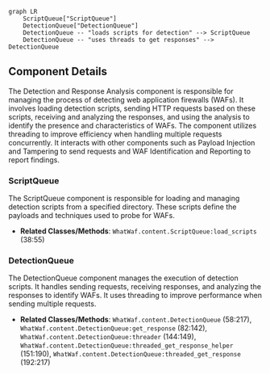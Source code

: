 ```mermaid
graph LR
    ScriptQueue["ScriptQueue"]
    DetectionQueue["DetectionQueue"]
    DetectionQueue -- "loads scripts for detection" --> ScriptQueue
    DetectionQueue -- "uses threads to get responses" --> DetectionQueue
```

## Component Details

The Detection and Response Analysis component is responsible for managing the process of detecting web application firewalls (WAFs). It involves loading detection scripts, sending HTTP requests based on these scripts, receiving and analyzing the responses, and using the analysis to identify the presence and characteristics of WAFs. The component utilizes threading to improve efficiency when handling multiple requests concurrently. It interacts with other components such as Payload Injection and Tampering to send requests and WAF Identification and Reporting to report findings.

### ScriptQueue
The ScriptQueue component is responsible for loading and managing detection scripts from a specified directory. These scripts define the payloads and techniques used to probe for WAFs.
- **Related Classes/Methods**: `WhatWaf.content.ScriptQueue:load_scripts` (38:55)

### DetectionQueue
The DetectionQueue component manages the execution of detection scripts. It handles sending requests, receiving responses, and analyzing the responses to identify WAFs. It uses threading to improve performance when sending multiple requests.
- **Related Classes/Methods**: `WhatWaf.content.DetectionQueue` (58:217), `WhatWaf.content.DetectionQueue:get_response` (82:142), `WhatWaf.content.DetectionQueue:threader` (144:149), `WhatWaf.content.DetectionQueue:threaded_get_response_helper` (151:190), `WhatWaf.content.DetectionQueue:threaded_get_response` (192:217)